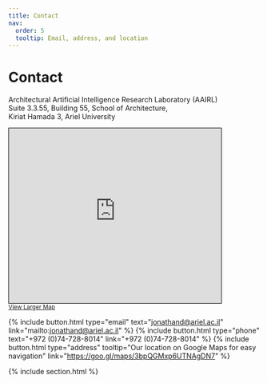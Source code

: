 ```yaml
---
title: Contact
nav:
  order: 5
  tooltip: Email, address, and location
---
```


# Contact

Architectural Artificial Intelligence Research Laboratory (AAIRL) <br />
Suite 3.3.55, Building 55, School of Architecture,<br />
Kiriat Hamada 3, Ariel University


<iframe width="425" height="350" frameborder="0" scrolling="no" marginheight="0" marginwidth="0" src="https://www.openstreetmap.org/export/embed.html?bbox=35.20582526922227%2C32.10357089190319%2C35.208335816860206%2C32.10530446426251&amp;layer=mapnik" style="border: 1px solid black"></iframe><br/>
<small><a href="https://www.openstreetmap.org/#map=19/32.10444/35.20708">View Larger Map</a></small>

<!-- Head of the laboratory
Schedule a consultation

Online or at the lab
Linkedin

Follow our updates -->

{%
  include button.html
  type="email"
  text="jonathand@ariel.ac.il"
  link="mailto:jonathand@ariel.ac.il"
%}
{%
  include button.html
  type="phone"
  text="+972 (0)74-728-8014"
  link="+972 (0)74-728-8014"
%}
{%
  include button.html
  type="address"
  tooltip="Our location on Google Maps for easy navigation"
  link="https://goo.gl/maps/3bpQGMxp6UTNAgDN7"
%}

{% include section.html %}





